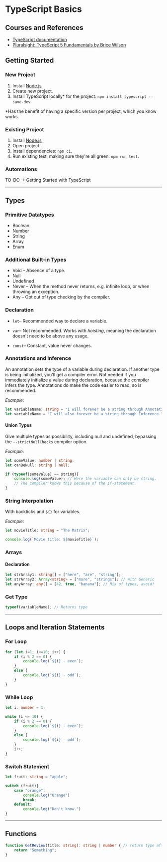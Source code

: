 # TypeScript Basics

## Courses and References

- [TypeScript documentation](https://www.typescriptlang.org/docs/handbook/typescript-in-5-minutes-oop.html)
- [Pluralsight: TypeScript 5 Fundamentals by Brice Wilson](https://app.pluralsight.com/library/courses/typescript-5-fundamentals/table-of-contents)

## Getting Started

### New Project

1. Install [Node.js](https://nodejs.org/en)
2. Create new project.
3. Install TypeScript locally* for the project: `npm install typescript --save-dev`.

*Has the benefit of having a specific version per project, which you know works.

### Existing Project

1. Install [Node.js](https://nodejs.org/en)
2. Open project.
3. Install dependencies: `npm ci`.
4. Run existing test, making sure they're all green: `npm run test`.

### Automations

TO-DO -> Getting Started with TypeScript

---

## Types

### Primitive Datatypes

- Boolean
- Number
- String
- Array
- Enum

### Additional Built-in Types

- Void – Absence of a type.
- Null
- Undefined
- Never – When the method never returns, e.g. infinite loop, or when throwing an exception.
- Any – Opt out of type checking by the compiler.

### Declaration

- `let`– Recommended way to declare a variable.
- `var`– Not recommended. Works with *hoisting*, meaning the declaration doesn't need to be above any usage.

- `const`– Constant, value never changes.

### Annotations and Inference

An annotation sets the type of a variable during declaration. If another type is being initialized, you'll get a compiler error.
Not needed if you immediately initialize a value during declaration, because the compiler infers the type.
Annotations do make the code easier to read, so is recommended.

*Example:*
```ts
let variableName: string = "I will forever be a string through Annotation.";
let variableName = "I will also forever be a string through Inference.";
```

#### Union Types

Give multiple types as possibility, including null and undefined, bypassing the 
`--strictNullChecks` compiler option.

*Example:*
```ts
let someValue: number | string;
let canBeNull: string | null;

if (typeof(someValue) == string){
	console.log(someValue); // Here the variable can only be string.
	// The compiler knows this because of the if-statement.
}
```

### String Interpolation

With backticks and `${}` for variables.

*Example:*
```ts
let movieTitle: string = "The Matrix";

console.log(`Movie title: ${movieTitle}`);
```


### Arrays

#### Declaration

```ts
let strArray1: string[] = ["here", "are", "string"];
let strArray2: Array<string> = ["more", "strings"]; // With Generic
let anyArray: any[] = [42, true, "banana"]; // Mix of types, avoid!
```


### Get Type

```ts
typeof(variableName); // Returns type
```

---

## Loops and Iteration Statements

### For Loop

```ts
for (let i=1; i<=10; i++) {
	if (i % 2 == 0) {
		console.log(`${i} - even`);
	}
	else {
		console.log(`${i} - odd`);
	}
}
```

### While Loop

```ts
let i: number = 1;

while (i <= 10) {
	if (i % 2 == 0) {
		console.log(`${i} - even`);
	}
	else {
		console.log(`${i} - odd`);
	}
	i++;
}
```

### Switch Statement

```ts
let fruit: string = "apple";

switch (fruit){
	case "orange":
		console.log("Orange")
		break;
	default:
		console.log("Don't know.")
}
```

---

## Functions

```ts
function GetReview(title: string): string | number { // return type after
	return "Something";
}
```
